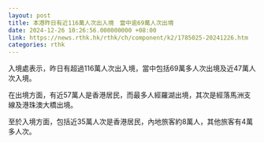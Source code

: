 ```yaml
---
layout: post
title: 本港昨日有近116萬人次出入境　當中逾69萬人次出境
date: 2024-12-26 10:26:56.000000000 +08:00
link: https://news.rthk.hk/rthk/ch/component/k2/1785025-20241226.htm
categories: rthk
---
```


入境處表示，昨日有超過116萬人次出入境，當中包括69萬多人次出境及近47萬人次入境。

在出境方面，有近57萬人是香港居民，而最多人經羅湖出境，其次是經落馬洲支線及港珠澳大橋出境。

至於入境方面，包括近35萬人次是香港居民，內地旅客約8萬人，其他旅客有4萬多人次。
